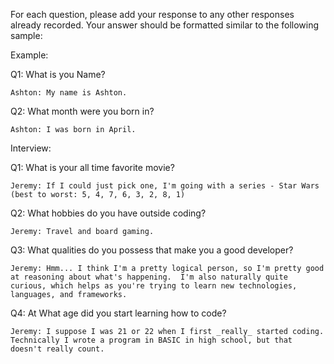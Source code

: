 For each question, please add your response to any other responses already recorded. Your answer should be formatted similar to the following sample:

Example:

Q1: What is you Name?

    Ashton: My name is Ashton. 

Q2: What month were you born in?

    Ashton: I was born in April.

Interview:

Q1: What is your all time favorite movie?

    Jeremy: If I could just pick one, I'm going with a series - Star Wars (best to worst: 5, 4, 7, 6, 3, 2, 8, 1) 

Q2: What hobbies do you have outside coding?

    Jeremy: Travel and board gaming. 


Q3: What qualities do you possess that make you a good developer?

    Jeremy: Hmm... I think I'm a pretty logical person, so I'm pretty good at reasoning about what's happening.  I'm also naturally quite curious, which helps as you're trying to learn new technologies, languages, and frameworks. 


Q4: At What age did you start learning how to code?

    Jeremy: I suppose I was 21 or 22 when I first _really_ started coding.  Technically I wrote a program in BASIC in high school, but that doesn't really count.
